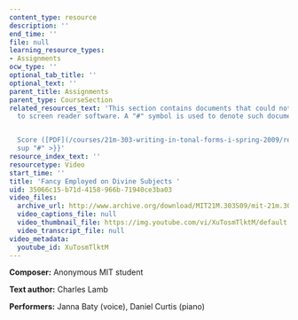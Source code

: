 ```yaml
---
content_type: resource
description: ''
end_time: ''
file: null
learning_resource_types:
- Assignments
ocw_type: ''
optional_tab_title: ''
optional_text: ''
parent_title: Assignments
parent_type: CourseSection
related_resources_text: 'This section contains documents that could not be made accessible
  to screen reader software. A "#" symbol is used to denote such documents.


  Score ([PDF](/courses/21m-303-writing-in-tonal-forms-i-spring-2009/resources/mit21m_303s09_assn06_comp02_anon)){{<
  sup "#" >}}'
resource_index_text: ''
resourcetype: Video
start_time: ''
title: 'Fancy Employed on Divine Subjects '
uid: 35066c15-b71d-4158-966b-71940ce3ba03
video_files:
  archive_url: http://www.archive.org/download/MIT21M.303S09/mit-21m.303-s09-song2_300k.mp4
  video_captions_file: null
  video_thumbnail_file: https://img.youtube.com/vi/XuTosmTlktM/default.jpg
  video_transcript_file: null
video_metadata:
  youtube_id: XuTosmTlktM
---
```


**Composer:** Anonymous MIT student

**Text author:** Charles Lamb

**Performers:** Janna Baty (voice), Daniel Curtis (piano)



